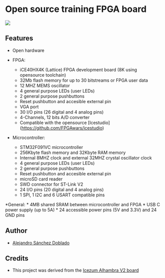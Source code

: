 # Open source training FPGA board


![](https://github.com/asdoblado96/TFG_2020_ASD/blob/master/Documentaci%C3%B3n/3dfinal.jpg)

## Features

* Open hardware

* FPGA:
    * iCE40HX4K (Lattice) FPGA development board (8K using opensource toolchain)
    * 32Mb flash memory for up to 30 bitstreams or FPGA user data
    * 12 MHZ MEMS oscillator 
    * 4 general purpose LEDs (user LEDs)
    * 2 general purpose pushbuttons
    * Reset pushbutton and accesible external pin
    * VGA port
    * 30 I/O pins (26 digital and 4 analog pins)
    * 4-Channels, 12 bits A/D converter
    * Compatible with the opensource [Icestudio] (https://github.com/FPGAwars/icestudio)

* Microcontroller:
    * STM32F091VC microcontroller
    * 256Kbyte flash memory and 32Kbyte RAM memory
    * Internal 8MHZ clock and external 32MHZ crystal oscillator clock
    * 4 general purpose LEDs (user LEDs)
    * 2 general purpose pushbuttons
    * Reset pushbutton and accesible external pin
    * microSD card reader
    * SWD connector for ST-Link V2
    * 24 I/O pins (20 digital and 4 analog pins)
    * 1 SPI, 1 I2C and 6 USART compatible pins

*General:
    * 4MB shared SRAM between microcontroller and FPGA
    * USB C power supply (up to 5A)
    * 24 accessible power pins (5V and 3.3V) and 24 GND pins


## Author

* [Alejandro Sánchez Doblado](https://www.linkedin.com/in/alejandro-s%C3%A1nchez-doblado-014724183/)

## Credits

* This project was derived from the [Icezum Alhambra V2 board](https://github.com/FPGAwars/Alhambra-II-FPGA)
